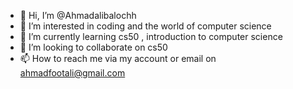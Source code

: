 - 👋 Hi, I’m @Ahmadalibalochh
- 👀 I’m interested in coding and the world of computer science 
- 🌱 I’m currently learning cs50 , introduction to computer science 
- 💞️ I’m looking to collaborate on cs50
- 📫 How to reach me via my account or email on ahmadfootali@gmail.com

<!---
Ahmadalibalochh/Ahmadalibalochh is a ✨ special ✨ repository because its `README.md` (this file) appears on your GitHub profile.
You can click the Preview link to take a look at your changes.
--->
